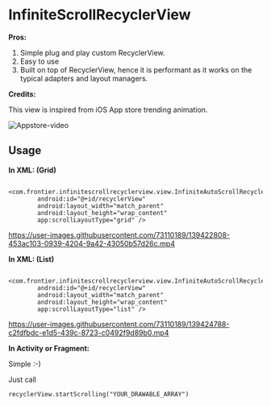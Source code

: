 # InfiniteScrollRecyclerView

**Pros:**

1. Simple plug and play custom RecyclerView.
2. Easy to use 
3. Built on top of RecyclerView, hence it is performant as it works on the typical adapters and layout managers.

**Credits:**

This view is inspired from iOS App store trending animation.


![Appstore-video](https://user-images.githubusercontent.com/73110189/139418008-bf6838f3-c9ce-4959-be99-077c8568b848.gif)


## Usage

**In XML: (Grid)**

```
    <com.frontier.infinitescrollrecyclerview.view.InfiniteAutoScrollRecyclerView
        android:id="@+id/recyclerView"
        android:layout_width="match_parent"
        android:layout_height="wrap_content"
        app:scrollLayoutType="grid" />
```
https://user-images.githubusercontent.com/73110189/139422808-453ac103-0939-4204-9a42-43050b57d26c.mp4


**In XML: (List)**

```
    <com.frontier.infinitescrollrecyclerview.view.InfiniteAutoScrollRecyclerView
        android:id="@+id/recyclerView"
        android:layout_width="match_parent"
        android:layout_height="wrap_content"
        app:scrollLayoutType="list" />
```

https://user-images.githubusercontent.com/73110189/139424788-c2fdfbdc-e1d5-439c-8723-c0492f9d89b0.mp4

**In Activity or Fragment:**

Simple :-)

Just call

```
recyclerView.startScrolling("YOUR_DRAWABLE_ARRAY")
```    







